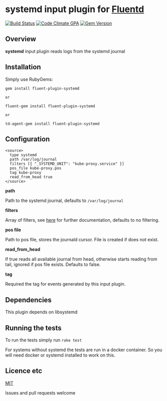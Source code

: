 # systemd input plugin for [Fluentd](http://github.com/fluent/fluentd)

[![Build Status](https://travis-ci.org/reevoo/fluent-plugin-systemd.svg?branch=master)](https://travis-ci.org/reevoo/fluent-plugin-systemd) [![Code Climate GPA](https://codeclimate.com/github/reevoo/fluent-plugin-systemd/badges/gpa.svg)](https://codeclimate.com/github/reevoo/fluent-plugin-systemd) [![Gem Version](https://badge.fury.io/rb/fluent-plugin-systemd.svg)](https://rubygems.org/gems/fluent-plugin-systemd)

## Overview

**systemd** input plugin reads logs from the systemd journal

## Installation

Simply use RubyGems:

    gem install fluent-plugin-systemd

    or

    fluent-gem install fluent-plugin-systemd

    or

    td-agent-gem install fluent-plugin-systemd

## Configuration

    <source>
      type systemd
      path /var/log/journal
      filters [{ "_SYSTEMD_UNIT": "kube-proxy.service" }]
      pos_file kube-proxy.pos
      tag kube-proxy
      read_from_head true
    </source>

**path**

Path to the systemd journal, defaults to `/var/log/journal`

**filters**

Array of filters, see [here](http://www.rubydoc.info/gems/systemd-journal/Systemd%2FJournal%2FFilterable%3Afilter) for further
documentation, defaults to no filtering.

**pos file**

Path to pos file, stores the journald cursor. File is created if does not exist.

**read_from_head**

If true reads all available journal from head, otherwise starts reading from tail,
 ignored if pos file exists. Defaults to false.

**tag**

Required the tag for events generated by this input plugin.

## Dependencies

This plugin depends on libsystemd

## Running the tests

To run the tests simply run `rake test`

For systems without systemd the tests are run in a docker container. So you will need docker or systemd installed to work on this.

## Licence etc

[MIT](LICENCE)

Issues and pull requests welcome
